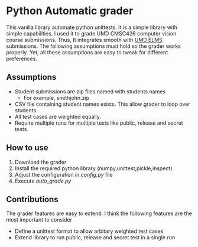 # Python Automatic grader
This vanilla library automate python unittests. It is a simple library with simple capabilities. I used it to grade UMD CMSC426 computer vision course submissions. Thus, It integrates smooth with [UMD ELMS](https://elms.umd.edu/) submissions. The following assumptions must hold so the grader works properly. Yet, all these assumptions are easy to tweak for different preferences.

## Assumptions
* Student submissions are zip files named with students names
	* For example, smithjohn.zip
* CSV file containing student names exists. This allow grader to loop over students.
* All test cases are weighted equally.
* Require multiple runs for multiple tests like public, release and secret tests.


## How to use
1. Download the grader
2. Install the required python library (numpy,unittest,pickle,inspect)
3. Adjust the configuration in *config.py* file
4. Execute *auto_grade.py*


## Contributions
 The grader features are easy to extend. I think the following features are the most important to consider
 
* Define a unittest format to allow arbitary weighted test cases
* Extend library to run public, release and secret test in a single run 
